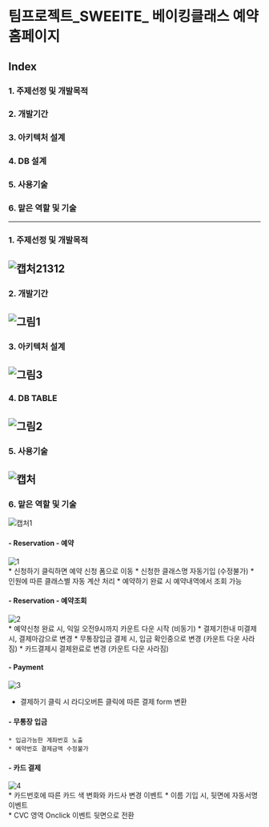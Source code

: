 # 팀프로젝트_SWEEITE_ 베이킹클래스 예약홈페이지
## Index
### 1. 주제선정 및 개발목적
### 2. 개발기간
### 3. 아키텍처 설계
### 4. DB 설계
### 5. 사용기술
### 6. 맡은 역할 및 기술
-------------------
### 1. 주제선정 및 개발목적
![캡처21312](https://user-images.githubusercontent.com/73806238/119221238-5f308280-bb29-11eb-8c43-f590dcfb0506.PNG)
---------------------
### 2. 개발기간
![그림1](https://user-images.githubusercontent.com/73806238/119220966-f8f73000-bb27-11eb-8312-f730236a71d5.png)
------------
### 3. 아키텍처 설계
![그림3](https://user-images.githubusercontent.com/73806238/119221010-2a6ffb80-bb28-11eb-80f3-387f7d9ea16e.png)
------------------------------
### 4. DB TABLE
![그림2](https://user-images.githubusercontent.com/73806238/119220983-12987780-bb28-11eb-852f-3f1b544a0761.png)
-------------------
### 5. 사용기술
![캡처](https://user-images.githubusercontent.com/73806238/119221257-71aabc00-bb29-11eb-92db-b3759e44262f.PNG)    
------------------------------
### 6. 맡은 역할 및 기술
![캡처1](https://user-images.githubusercontent.com/73806238/119221299-9f900080-bb29-11eb-8657-2b02ba0cfbe5.PNG)    
#### - Reservation - 예약    
![1](https://user-images.githubusercontent.com/73806238/119221394-3066dc00-bb2a-11eb-85eb-8d4f453a7b26.png)    
    * 신청하기 클릭하면 예약 신청 폼으로 이동
    * 신청한 클래스명 자동기입 (수정불가)
    * 인원에 따른 클래스별 자동 계산 처리
    * 예약하기 완료 시 예약내역에서 조회 가능    
    
#### - Reservation - 예약조회    
![2](https://user-images.githubusercontent.com/73806238/119221495-aa976080-bb2a-11eb-80bb-199965b50bf6.jpg)    
    * 예약신청 완료 시, 익일 오전9시까지 카운트 다운 시작 (비동기)
    * 결제기한내 미결제 시, 결제마감으로 변경
    * 무통장입금 결제 시, 입금 확인중으로 변경 (카운트 다운 사라짐)
    * 카드결제시 결제완료로 변경 (카운트 다운 사라짐)    
     
#### - Payment    
![3](https://user-images.githubusercontent.com/73806238/119221526-cd297980-bb2a-11eb-952a-73ac091f9e50.png)       
- 결제하기 클릭 시 라디오버튼 클릭에 따른 결제 form 변환

#### - 무통장 입금
    * 입금가능한 계좌번호 노출
    * 예약번호 결제금액 수정불가

#### - 카드 결제     
![4](https://user-images.githubusercontent.com/73806238/119221609-18438c80-bb2b-11eb-8541-40d8e3500ac6.png)     
    * 카드번호에 따른 카드 색 변화와 카드사 변경 이벤트 
    * 이름 기입 시, 뒷면에 자동서명 이벤트   
    * CVC 영역 Onclick 이벤트 뒷면으로 전환


